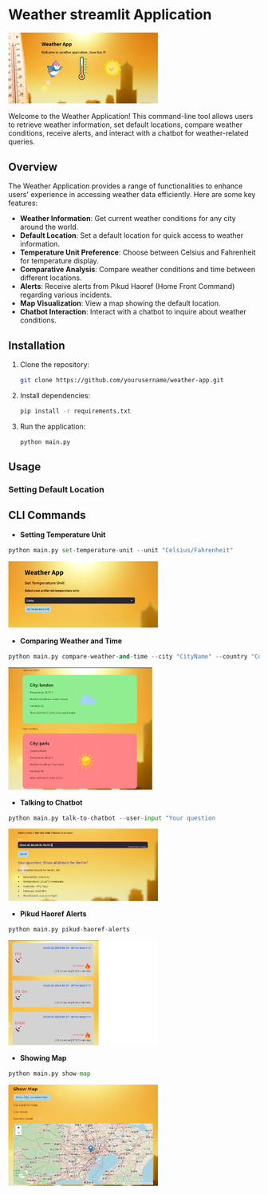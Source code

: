 # Weather streamlit Application


<img src="screenshot/welcome.png" alt="Weather App" width="300">

Welcome to the Weather Application! This command-line tool allows users to retrieve weather information, set default locations, compare weather conditions, receive alerts, and interact with a chatbot for weather-related queries.

## Overview

The Weather Application provides a range of functionalities to enhance users' experience in accessing weather data efficiently. Here are some key features:

- **Weather Information**: Get current weather conditions for any city around the world.
- **Default Location**: Set a default location for quick access to weather information.
- **Temperature Unit Preference**: Choose between Celsius and Fahrenheit for temperature display.
- **Comparative Analysis**: Compare weather conditions and time between different locations.
- **Alerts**: Receive alerts from Pikud Haoref (Home Front Command) regarding various incidents.
- **Map Visualization**: View a map showing the default location.
- **Chatbot Interaction**: Interact with a chatbot to inquire about weather conditions.

## Installation

1. Clone the repository:

    ```bash
    git clone https://github.com/yourusername/weather-app.git
    ```

2. Install dependencies:

    ```bash
    pip install -r requirements.txt
    ```

3. Run the application:

    ```bash
    python main.py
    ```

## Usage

### Setting Default Location


## CLI Commands

- **Setting Temperature Unit**
```python
python main.py set-temperature-unit --unit "Celsius/Fahrenheit"
```
<img src="screenshot/settemp.png" alt="Weather App" width="300">

- **Comparing Weather and Time**
```python
python main.py compare-weather-and-time --city "CityName" --country "CountryName" --timezone "Timezone"
```
<img src="screenshot/compare.png" alt="Weather App" width="300">

- **Talking to Chatbot**
```python
python main.py talk-to-chatbot --user-input "Your question 
```
<img src="screenshot/chatbot.png" alt="Weather App" width="300">

- **Pikud Haoref Alerts**
```python
python main.py pikud-haoref-alerts 
```
<img src="screenshot/pikud haoref.png" alt="Weather App" width="300">

- **Showing Map**
```python
python main.py show-map
```
<img src="screenshot/map.png" alt="Weather App" width="300">